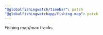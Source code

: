 ```yaml
---
"@globalfishingwatch/timebar": patch
"@globalfishingwatchapp/fishing-map": patch
---
```


Fishing map/max tracks
